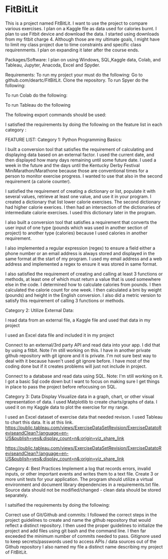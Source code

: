 # FitBitLit
This is a  project named FitBitLit.   I want to use the project to compare various exercises. I plan on  a Kaggle file as data used for calories burnt.   I plan to use Fitbit device and download the data. I started using downloads from my fitbit charge 4.    Although those are my ultimate goals,  I might have to limit my class project due to time constraints and specific class requirenments.  I plan on expanding it later after the course ends.

Packages/Software:
I  plan on using Windows, SQL,Kaggle data, Colab, and Tableau, Jupyter, Anacoda, Excel and Spyder.  

Requirements:
To run my project your must do the following: Go to github.com/deartc/FitBitLit.  Clone the repository. 
To run Spyer do the following:

To run Colab do the following:



To run Tableau do the following


The following export commands should be used:


 
 I satisfied the requirements by doing the following on the feature list in each category :
 

FEATURE LIST:
Category 1: Python Programming Basics:

I built a conversion tool that satisfies the requirement of calculating and displaying data based on an external factor. I used the current date, and then displayed how many days remaining until some future date. I used a week in the future and the days until the Kentucky Derby Festival MiniMarathon/Marathone because those are conventional times for a person to monitor exercise progress. I wanted to use that also in the second requirement (a calorie counter).



I satisfied the requirement of creating a dictionary or list, populate it with several values, retrieve at least one value, and use it in your program. I created a dictionary that list lower calorie exercises. The second dictionary had higher calorie exerices. I then had an intersection of the dictionaries of intermediate calorie exercises. I used this dictionary later in the program.



I also built a conversion tool that satisfies a requirement that converts the user input of one type (pounds which was used in another section of project) to another type (calories) because I used calories in another requirement.

I also implemented a regular expression (regex) to ensure a field either a phone number or an email address is always stored and
displayed in the same format at the start of my program. I used my email address and a web address and  implemented a regex to ensure it was stored in same format.

I also satisfied the requirement of creating and calling at least 3 functions or methods, at least one of which must return a value that is used somewhere else in the code. I determined how to calculate calories from pounds. I then calculated the calorie count for one week. I then calculated a bmi by weight (pounds) and height in the English conversion. I also did a metric version to satisfy this requirement of calling 3 functions or methods.




Category 2: Utilize External Data:

I read data from an external file, a Kaggle file and used that data in my project


I used an Excel data file and included it in my project



Connect to an external/3rd party API and read data into your app.  I did that by using a fitbit. Note I'm still working on this.  I have in another private github 
repository with git ignore and it is private. I'm not sure best way to deal with it because haven't used git ignore before. 
I  have most of the coding done but if it creates problems will just not include in project.   






Connect to a database and read data using SQL.  Note:  I'm still working on it.  I got a basic Sql code down but I want to focus on making sure I get things in place to 
pass the project before refocusing on SQL.   








Category 3: Data Display
Visualize data in a graph, chart, or other visual representation of data.
I used  Matplotlib to create charts/graphs of data.   I used it on my Kaggle data to plot the exercise for my range.


I used an Excel dataset of exercise data that needed revison.   I used Tableau to chart this data.  It is at this link.   https://public.tableau.com/views/ExerciseDataSetRevision/ExerciseDatatoReviseandClean?:language=en-US&publish=yes&:display_count=n&:origin=viz_share_link



https://public.tableau.com/views/ExerciseDataSetRevision/ExerciseDatatoReviseandClean?:language=en-US&publish=yes&:display_count=n&:origin=viz_share_link



Category 4: Best Practices
Implement a log that records errors, invalid inputs, or other important events and writes them to a text file.
Create 3 or more unit tests for your application.
The program should utilize a virtual environment and document library dependencies in a requirements.txt file.
Source data should not be modified/changed - clean data should be stored separately.



I satsified the requirements by doing the following:


Correct use of Git/Github and commits: I followed the correct steps in the project guidelines to create and name the github repository that would reflect a distinct repository. I then used the proper guidelines to initialize the project and add files using git bash and the command line. 
I then far exceeded the minimum number of commits needed to pass.
Gitignore used to keep  secrets/passwords used to access APIs / data sources out of the Github repository
I also named my file a distinct name describing my project of FitBitLit.




